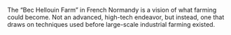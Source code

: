 The “Bec Hellouin Farm” in French Normandy is a vision of what farming could become. 
Not an advanced, high-tech endeavor, but instead, one that draws on techniques used before large-scale industrial farming existed. 